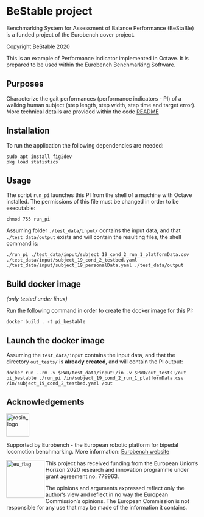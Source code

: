 # BeStable project

Benchmarking System for Assessment of Balance Performance (BeStaBle) is a funded project of the Eurobench cover project.

Copyright BeStable 2020

This is an example of Performance Indicator implemented in Octave.
It is prepared to be used within the Eurobench Benchmarking Software.

## Purposes

Characterize the gait performances (performance indicators - PI) of a walking human subject (step length, step width, step time and target error).
More technical details are provided within the code [README](src/README.md)

## Installation

To run the application the following dependencies are needed:

```console
sudo apt install fig2dev
pkg load statistics
```

## Usage

The script `run_pi` launches this PI from the shell of a machine with Octave installed.
The permissions of this file must be changed in order to be executable:

```console
chmod 755 run_pi
```

Assuming folder `./test_data/input/` contains the input data, and that `./test_data/output` exists and will contain the resulting files, the shell command is:

```console
./run_pi ./test_data/input/subject_19_cond_2_run_1_platformData.csv ./test_data/input/subject_19_cond_2_testbed.yaml ./test_data/input/subject_19_personalData.yaml ./test_data/output
```

## Build docker image

_(only tested under linux)_

Run the following command in order to create the docker image for this PI:

```console
docker build . -t pi_bestable
```

## Launch the docker image

Assuming the `test_data/input` contains the input data, and that the directory `out_tests/` is **already created**, and will contain the PI output:

```shell
docker run --rm -v $PWD/test_data/input:/in -v $PWD/out_tests:/out pi_bestable ./run_pi /in/subject_19_cond_2_run_1_platformData.csv /in/subject_19_cond_2_testbed.yaml /out
```

## Acknowledgements

<a href="http://eurobench2020.eu">
  <img src="http://eurobench2020.eu/wp-content/uploads/2018/06/cropped-logoweb.png"
       alt="rosin_logo" height="60" >
</a>

Supported by Eurobench - the European robotic platform for bipedal locomotion benchmarking.
More information: [Eurobench website][eurobench_website]

<img src="http://eurobench2020.eu/wp-content/uploads/2018/02/euflag.png"
     alt="eu_flag" width="100" align="left" >

This project has received funding from the European Union’s Horizon 2020
research and innovation programme under grant agreement no. 779963.

The opinions and arguments expressed reflect only the author‘s view and
reflect in no way the European Commission‘s opinions.
The European Commission is not responsible for any use that may be made
of the information it contains.

[eurobench_logo]: http://eurobench2020.eu/wp-content/uploads/2018/06/cropped-logoweb.png
[eurobench_website]: http://eurobench2020.eu "Go to website"